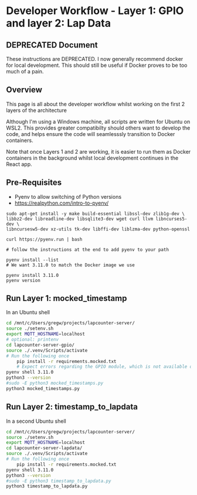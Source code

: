# Developer Workflow - Layer 1: GPIO and layer 2: Lap Data

## DEPRECATED Document

These instructions are DEPRECATED. I now generally recommend docker for local development.
This should still be useful if Docker proves to be too much of a pain.


## Overview


This page is all about the developer workflow whilst working on the first 2 layers of the architecture

Although I'm using a Windows machine, all scripts are written for Ubuntu on WSL2. This provides greater compatibilty should others want to develop the code, and helps ensure the code will seamlesssly transition to Docker containers.

Note that once Layers 1 and 2 are working, it is easier to run them as Docker containers in the background whilst local development continues in the React app.

## Pre-Requisites

* Pyenv to allow switching of Python versions
*   https://realpython.com/intro-to-pyenv/

```
sudo apt-get install -y make build-essential libssl-dev zlib1g-dev \
libbz2-dev libreadline-dev libsqlite3-dev wget curl llvm libncurses5-dev \
libncursesw5-dev xz-utils tk-dev libffi-dev liblzma-dev python-openssl

curl https://pyenv.run | bash

# follow the instructions at the end to add pyenv to your path

pyenv install --list
# We want 3.11.0 to match the Docker image we use

pyenv install 3.11.0
pyenv version
```

## Run Layer 1: mocked_timestamp

In an Ubuntu shell

```bash
cd /mnt/c/Users/gregw/projects/lapcounter-server/
source ./setenv.sh
export MQTT_HOSTNAME=localhost
# optional: printenv
cd lapcounter-server-gpio/
source ./.venv/Scripts/activate
# Run the following once
    pip install -r requirements.mocked.txt
    # Expect errors regarding the GPIO module, which is not available on Windows. This is Ok
pyenv shell 3.11.0
python3 --version
#sudo -E python3 mocked_timestamps.py
python3 mocked_timestamps.py
```

## Run Layer 2: timestamp_to_lapdata

In a second Ubuntu shell

```bash
cd /mnt/c/Users/gregw/projects/lapcounter-server/
source ./setenv.sh
export MQTT_HOSTNAME=localhost
cd lapcounter-server-lapdata/
source ./.venv/Scripts/activate
# Run the following once
    pip install -r requirements.mocked.txt
pyenv shell 3.11.0
python3 --version
#sudo -E python3 timestamp_to_lapdata.py
python3 timestamp_to_lapdata.py
```
